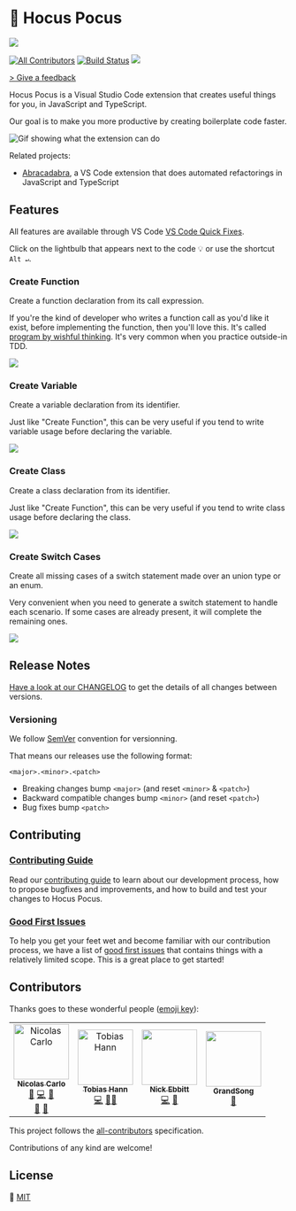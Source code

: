 # 🔮‍ Hocus Pocus

![][logo-hocus-pocus]

[![All Contributors](https://img.shields.io/badge/all_contributors-4-orange.svg?style=flat-square)](#contributors)
[![Build Status](https://travis-ci.org/nicoespeon/hocus-pocus.svg?branch=master)](https://travis-ci.org/nicoespeon/hocus-pocus)
![](https://img.shields.io/badge/it%27s-magic-purple.svg)

[> Give a feedback][create-new-issue]

Hocus Pocus is a Visual Studio Code extension that creates useful things for you, in JavaScript and TypeScript.

Our goal is to make you more productive by creating boilerplate code faster.

![Gif showing what the extension can do][demo-extension]

Related projects:

- [Abracadabra][abracadabra], a VS Code extension that does automated refactorings in JavaScript and TypeScript

## Features

All features are available through VS Code [VS Code Quick Fixes][vscode-quick-fixes].

Click on the lightbulb that appears next to the code 💡 or use the shortcut `Alt ↵`.

### Create Function

Create a function declaration from its call expression.

If you're the kind of developer who writes a function call as you'd like it exist, before implementing the function, then you'll love this. It's called [program by wishful thinking][wishful-thinking]. It's very common when you practice outside-in TDD.

![][demo-create-function]

### Create Variable

Create a variable declaration from its identifier.

Just like "Create Function", this can be very useful if you tend to write variable usage before declaring the variable.

![][demo-create-variable]

### Create Class

Create a class declaration from its identifier.

Just like "Create Function", this can be very useful if you tend to write class usage before declaring the class.

![][demo-create-class]

### Create Switch Cases

Create all missing cases of a switch statement made over an union type or an enum.

Very convenient when you need to generate a switch statement to handle each scenario. If some cases are already present, it will complete the remaining ones.

![][demo-create-switch-cases]

## Release Notes

[Have a look at our CHANGELOG][changelog] to get the details of all changes between versions.

### Versioning

We follow [SemVer][semver] convention for versionning.

That means our releases use the following format:

```
<major>.<minor>.<patch>
```

- Breaking changes bump `<major>` (and reset `<minor>` & `<patch>`)
- Backward compatible changes bump `<minor>` (and reset `<patch>`)
- Bug fixes bump `<patch>`

## Contributing

### [Contributing Guide][contributing]

Read our [contributing guide][contributing] to learn about our development process, how to propose bugfixes and improvements, and how to build and test your changes to Hocus Pocus.

### [Good First Issues][good-first-issues]

To help you get your feet wet and become familiar with our contribution process, we have a list of [good first issues][good-first-issues] that contains things with a relatively limited scope. This is a great place to get started!

## Contributors

Thanks goes to these wonderful people ([emoji key][all-contributors-emoji]):

<!-- prettier-ignore-start -->
<!-- markdownlint-disable -->
<table>
  <tr>
    <td align="center"><a href="https://nicoespeon.com"><img src="https://github.com/nicoespeon.png" width="100px;" alt="Nicolas Carlo"/><br /><sub><b>Nicolas Carlo</b></sub></a><br /><a href="#question-nicoespeon" title="Answering Questions">💬</a> <a href="https://github.com/nicoespeon/hocus-pocus/commits?author=nicoespeon" title="Code">💻</a> <a href="https://github.com/nicoespeon/hocus-pocus/commits?author=nicoespeon" title="Documentation">📖</a><br /><a href="#review-nicoespeon" title="Reviewed Pull Requests">👀</a> <a href="#ideas-nicoespeon" title="Ideas">🤔</a></td>
    <td align="center"><a href="https://github.com/automatensalat"><img src="https://github.com/automatensalat.png" width="100px;" alt="Tobias Hann"/><br /><sub><b>Tobias Hann</b></sub></a><br /><a href="https://github.com/nicoespeon/hocus-pocus/commits?author=automatensalat" title="Code">💻</a> <a href="#ideas-automatensalat" title="Ideas">🤔</a><a href="https://github.com/nicoespeon/hocus-pocus/issues?q=author%3Aautomatensalat" title="Bug reports">🐛</a></td>
    <td align="center"><a href="https://nickebbitt.github.io/"><img src="https://github.com/nickebbitt.png" width="100px;" alt=""/><br /><sub><b>Nick Ebbitt</b></sub></a><br /><a href="https://github.com/nicoespeon/hocus-pocus/commits?author=nickebbitt" title="Code">💻</a> <a href="#ideas-nickebbitt" title="Ideas">🤔</a></td>
    <td align="center"><a href="https://github.com/grandsong"><img src="https://github.com/grandsong.png" width="100px;" alt=""/><br /><sub><b>GrandSong</b></sub></a><br /><a href="https://github.com/nicoespeon/hocus-pocus/issues?q=author%3Agrandsong" title="Bug reports">🐛</a></td>
  </tr>
</table>
<!-- markdownlint-enable -->
<!-- prettier-ignore-end -->

This project follows the [all-contributors][all-contributors] specification.

Contributions of any kind are welcome!

## License

💁 [MIT][license]

<!-- Links -->

[abracadabra]: https://marketplace.visualstudio.com/items?itemName=nicoespeon.abracadabra
[vscode-quick-fixes]: https://code.visualstudio.com/docs/editor/refactoring#_code-actions-quick-fixes-and-refactorings
[changelog]: https://github.com/nicoespeon/hocus-pocus/blob/master/CHANGELOG.md
[contributing]: https://github.com/nicoespeon/hocus-pocus/blob/master/CONTRIBUTING.md
[license]: https://github.com/nicoespeon/hocus-pocus/blob/master/LICENSE.md
[good-first-issues]: https://github.com/nicoespeon/hocus-pocus/issues?q=is%3Aissue+is%3Aopen+label%3A%22%3Awave%3A+Good+first+issue%22
[semver]: http://semver.org/
[all-contributors]: https://allcontributors.org
[all-contributors-emoji]: https://allcontributors.org/docs/en/emoji-key
[create-new-issue]: https://github.com/nicoespeon/hocus-pocus/issues/new/choose
[wishful-thinking]: https://wiki.c2.com/?WishfulThinking

<!-- Demos -->

[demo-extension]: https://github.com/nicoespeon/hocus-pocus/blob/master/assets/showcase.gif?raw=true
[demo-create-function]: https://github.com/nicoespeon/hocus-pocus/blob/master/assets/features/create-function.gif?raw=true
[demo-create-variable]: https://github.com/nicoespeon/hocus-pocus/blob/master/assets/features/create-variable.gif?raw=true
[demo-create-class]: https://github.com/nicoespeon/hocus-pocus/blob/master/assets/features/create-class.gif?raw=true
[demo-create-switch-cases]: https://github.com/nicoespeon/hocus-pocus/blob/master/assets/features/create-switch-cases.gif?raw=true

<!-- Logo -->

[logo-hocus-pocus]: https://github.com/nicoespeon/hocus-pocus/blob/master/assets/logo/banner.png?raw=true
